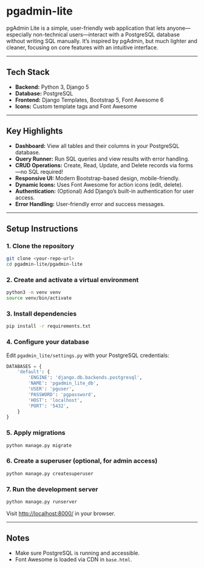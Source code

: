 # pgadmin-lite
pgAdmin Lite is a simple, user-friendly web application that lets anyone—especially non-technical users—interact with a PostgreSQL database without writing SQL manually. It’s inspired by pgAdmin, but much lighter and cleaner, focusing on core features with an intuitive interface.

---

## Tech Stack

- **Backend:** Python 3, Django 5
- **Database:** PostgreSQL
- **Frontend:** Django Templates, Bootstrap 5, Font Awesome 6
- **Icons:** Custom template tags and Font Awesome

---

## Key Highlights

- **Dashboard:** View all tables and their columns in your PostgreSQL database.
- **Query Runner:** Run SQL queries and view results with error handling.
- **CRUD Operations:** Create, Read, Update, and Delete records via forms—no SQL required!
- **Responsive UI:** Modern Bootstrap-based design, mobile-friendly.
- **Dynamic Icons:** Uses Font Awesome for action icons (edit, delete).
- **Authentication:** (Optional) Add Django’s built-in authentication for user access.
- **Error Handling:** User-friendly error and success messages.

---

## Setup Instructions

### 1. Clone the repository

```bash
git clone <your-repo-url>
cd pgadmin-lite/pgadmin-lite
```

### 2. Create and activate a virtual environment

```bash
python3 -m venv venv
source venv/bin/activate
```

### 3. Install dependencies

```bash
pip install -r requirements.txt
```

### 4. Configure your database

Edit `pgadmin_lite/settings.py` with your PostgreSQL credentials:

```python
DATABASES = {
    'default': {
        'ENGINE': 'django.db.backends.postgresql',
        'NAME': 'pgadmin_lite_db',
        'USER': 'pguser',
        'PASSWORD': 'pgpassword',
        'HOST': 'localhost',
        'PORT': '5432',
    }
}
```

### 5. Apply migrations

```bash
python manage.py migrate
```

### 6. Create a superuser (optional, for admin access)

```bash
python manage.py createsuperuser
```

### 7. Run the development server

```bash
python manage.py runserver
```

Visit [http://localhost:8000/](http://localhost:8000/) in your browser.

---

## Notes

- Make sure PostgreSQL is running and accessible.
- Font Awesome is loaded via CDN in `base.html`.
